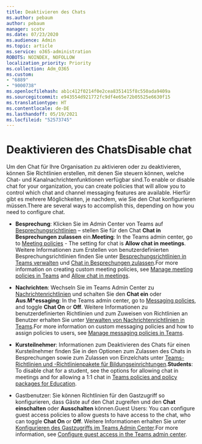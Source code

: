 ```yaml
---
title: Deaktivieren des Chats
ms.author: pebaum
author: pebaum
manager: scotv
ms.date: 07/23/2020
ms.audience: Admin
ms.topic: article
ms.service: o365-administration
ROBOTS: NOINDEX, NOFOLLOW
localization_priority: Priority
ms.collection: Adm_O365
ms.custom:
- "6889"
- "9000738"
ms.openlocfilehash: ab1c412f0214f0e2cea8351415f8c550ada9409a
ms.sourcegitcommit: e943554d921772fc9df4e65e72b05525e6630f15
ms.translationtype: HT
ms.contentlocale: de-DE
ms.lasthandoff: 05/19/2021
ms.locfileid: "52573745"
---
```

# <a name="disable-chat"></a><span data-ttu-id="d565d-102">Deaktivieren des Chats</span><span class="sxs-lookup"><span data-stu-id="d565d-102">Disable chat</span></span>

<span data-ttu-id="d565d-103">Um den Chat für Ihre Organisation zu aktivieren oder zu deaktivieren, können Sie Richtlinien erstellen, mit denen Sie steuern können, welche Chat- und Kanalnachrichtenfunktionen verfügbar sind.</span><span class="sxs-lookup"><span data-stu-id="d565d-103">To enable or disable chat for your organization, you can create policies that will allow you to control which chat and channel messaging features are available.</span></span> <span data-ttu-id="d565d-104">Hierfür gibt es mehrere Möglichkeiten, je nachdem, wie Sie den Chat konfigurieren müssen.</span><span class="sxs-lookup"><span data-stu-id="d565d-104">There are several ways to accomplish this, depending on how you need to configure chat.</span></span>

- <span data-ttu-id="d565d-105">**Besprechung**: Klicken Sie im Admin Center von Teams auf [Besprechungsrichtlinien](https://admin.teams.microsoft.com/) – stellen Sie für den Chat **Chat in Besprechungen zulassen** ein.</span><span class="sxs-lookup"><span data-stu-id="d565d-105">**Meeting**: In the Teams admin center, go to [Meeting policies](https://admin.teams.microsoft.com/) - The setting for chat is **Allow chat in meetings**.</span></span> <span data-ttu-id="d565d-106">Weitere Informationen zum Erstellen von benutzerdefinierten Besprechungsrichtlinien finden Sie unter [Besprechungsrichtlinien in Teams verwalten](/microsoftteams/meeting-policies-in-teams) und [Chat in Besprechungen zulassen](/microsoftteams/meeting-policies-in-teams#allow-chat-in-meetings).</span><span class="sxs-lookup"><span data-stu-id="d565d-106">For more information on creating custom meeting policies, see [Manage meeting policies in Teams](/microsoftteams/meeting-policies-in-teams) and [Allow chat in meetings](/microsoftteams/meeting-policies-in-teams#allow-chat-in-meetings).</span></span>

- <span data-ttu-id="d565d-107">**Nachrichten**: Wechseln Sie im Teams Admin Center zu [Nachrichtenrichtlinien](https://admin.teams.microsoft.com/) und schalten Sie den **Chat ein** oder **Aus**.</span><span class="sxs-lookup"><span data-stu-id="d565d-107">**M\*essaging**: In the Teams admin center, go to [Messaging policies](https://admin.teams.microsoft.com/), and toggle **Chat On** or **Off**.</span></span> <span data-ttu-id="d565d-108">Weitere Informationen zu benutzerdefinierten Richtlinien und zum Zuweisen von Richtlinien an Benutzer erhalten Sie unter [Verwalten von Nachrichtenrichtlinien in Teams](/microsoftteams/messaging-policies-in-teams).</span><span class="sxs-lookup"><span data-stu-id="d565d-108">For more information on custom messaging policies and how to assign policies to users, see [Manage messaging policies in Teams](/microsoftteams/messaging-policies-in-teams).</span></span>

- <span data-ttu-id="d565d-109">**Kursteilnehmer**: Informationen zum Deaktivieren des Chats für einen Kursteilnehmer finden Sie in den Optionen zum Zulassen des Chats in Besprechungen sowie zum Zulassen von Einzelchats unter [Teams-Richtlinien und -Richtlinienpakete für Bildungseinrichtungen](/microsoftteams/policy-packages-edu).</span><span class="sxs-lookup"><span data-stu-id="d565d-109">**Students**: To disable chat for a student, see the options for allowing chat in meetings and for allowing a 1:1 chat in [Teams policies and policy packages for Education](/microsoftteams/policy-packages-edu).</span></span>

- <span data-ttu-id="d565d-110">Gastbenutzer: Sie können Richtlinien für den Gastzugriff so konfigurieren, dass Gäste auf den Chat zugreifen und den **Chat einschalten** oder **Ausschalten** können.</span><span class="sxs-lookup"><span data-stu-id="d565d-110">Guest Users: You can configure guest access policies to allow guests to have access to the chat, who can toggle **Chat On** or **Off**.</span></span> <span data-ttu-id="d565d-111">Weitere Informationen erhalten Sie unter [Konfigurieren des Gastzugriffs im Teams Admin Center](/microsoftteams/set-up-guests#configure-guest-access-in-the-teams-admin-center).</span><span class="sxs-lookup"><span data-stu-id="d565d-111">For more information, see [Configure guest access in the Teams admin center](/microsoftteams/set-up-guests#configure-guest-access-in-the-teams-admin-center).</span></span>




